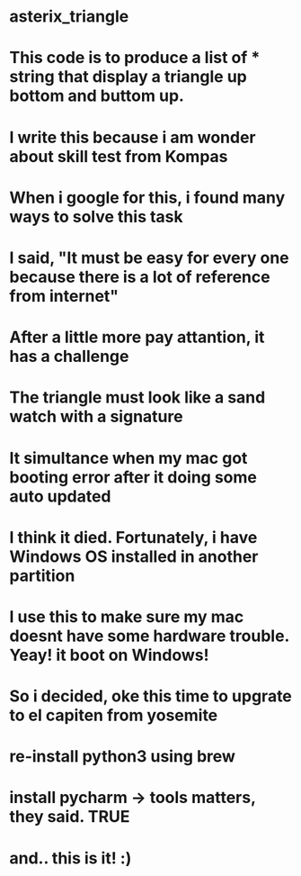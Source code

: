 # asterix_triangle
# This code is to produce a list of * string that display a triangle up bottom and buttom up.
# I write this because i am wonder about skill test from Kompas

# When i google for this, i found many ways to solve this task
# I said, "It must be easy for every one because there is a lot of reference from internet"
# After a little more pay attantion, it has a challenge
# The triangle must look like a sand watch with a signature

# It simultance when my mac got booting error after it doing some auto updated
# I think it died. Fortunately, i have Windows OS installed in another partition
# I use this to make sure my mac doesnt have some hardware trouble. Yeay! it boot on Windows!
# So i decided, oke this time to upgrate to el capiten from yosemite

# re-install python3 using brew
# install pycharm -> tools matters, they said. TRUE
# and.. this is it! :)
